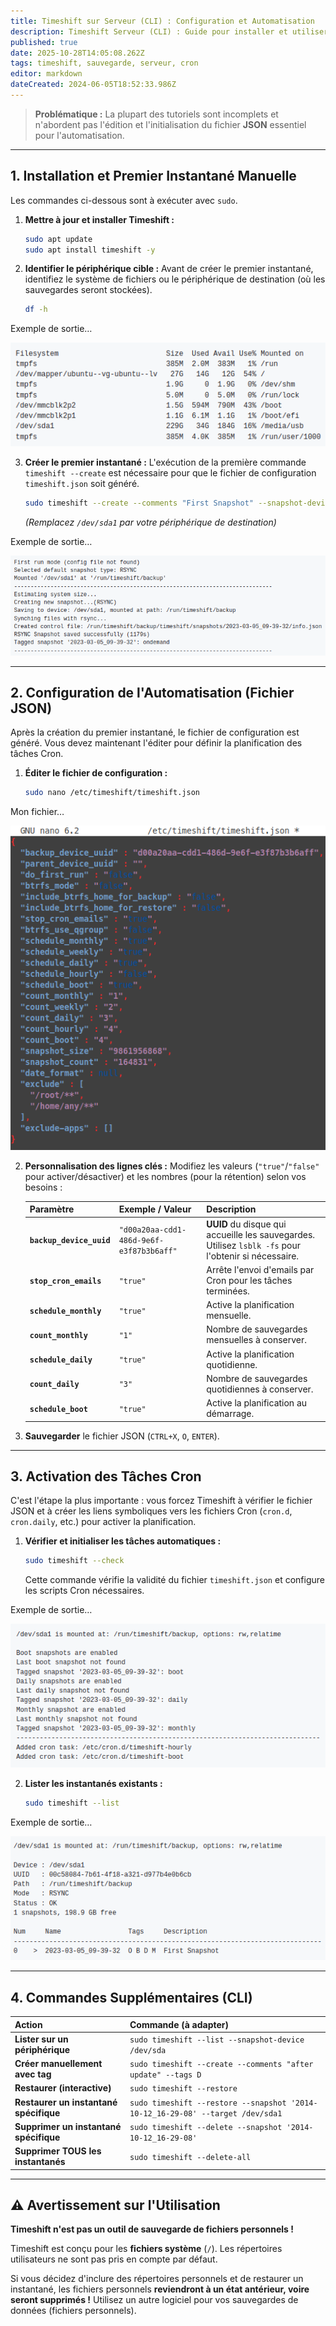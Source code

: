 ```yaml
---
title: Timeshift sur Serveur (CLI) : Configuration et Automatisation
description: Timeshift Serveur (CLI) : Guide pour installer et utiliser Timeshift sur Ubuntu Server. Concentré sur la configuration des instantanés automatiques via ligne de commande et le fichier JSON, puis l'activation par Cron.
published: true
date: 2025-10-28T14:05:08.262Z
tags: timeshift, sauvegarde, serveur, cron
editor: markdown
dateCreated: 2024-06-05T18:52:33.986Z
---
```


> **Problématique :** La plupart des tutoriels sont incomplets et n'abordent pas l'édition et l'initialisation du fichier **JSON** essentiel pour l'automatisation.

-----

## 1\. Installation et Premier Instantané Manuelle

Les commandes ci-dessous sont à exécuter avec `sudo`.

1.  **Mettre à jour et installer Timeshift :**

    ```bash
    sudo apt update
    sudo apt install timeshift -y
    ```

2.  **Identifier le périphérique cible :**
    Avant de créer le premier instantané, identifiez le système de fichiers ou le périphérique de destination (où les sauvegardes seront stockées).

    ```bash
    df -h
    ```
Exemple de sortie…

![](/timeshift-serveur/df-h.png)
    

3.  **Créer le premier instantané :**
    L'exécution de la première commande `timeshift --create` est nécessaire pour que le fichier de configuration `timeshift.json` soit généré.

    ```bash
    sudo timeshift --create --comments "First Snapshot" --snapshot-device /dev/sda1
    ```

    *(Remplacez `/dev/sda1` par votre périphérique de destination)*
    
Exemple de sortie…

![](/timeshift-serveur/timeshift-create.png)

-----

## 2\. Configuration de l'Automatisation (Fichier JSON)

Après la création du premier instantané, le fichier de configuration est généré. Vous devez maintenant l'éditer pour définir la planification des tâches Cron.

1.  **Éditer le fichier de configuration :**

    ```bash
    sudo nano /etc/timeshift/timeshift.json
    ```
    
Mon fichier…

![](/timeshift-serveur/timeshift.json.png)


2.  **Personnalisation des lignes clés :**
    Modifiez les valeurs (`"true"`/`"false"` pour activer/désactiver) et les nombres (pour la rétention) selon vos besoins :

    | Paramètre | Exemple / Valeur | Description |
    | :--- | :--- | :--- |
    | **`backup_device_uuid`** | `"d00a20aa-cdd1-486d-9e6f-e3f87b3b6aff"` | **UUID** du disque qui accueille les sauvegardes. Utilisez `lsblk -fs` pour l'obtenir si nécessaire. |
    | **`stop_cron_emails`** | `"true"` | Arrête l'envoi d'emails par Cron pour les tâches terminées. |
    | **`schedule_monthly`** | `"true"` | Active la planification mensuelle. |
    | **`count_monthly`** | `"1"` | Nombre de sauvegardes mensuelles à conserver. |
    | **`schedule_daily`** | `"true"` | Active la planification quotidienne. |
    | **`count_daily`** | `"3"` | Nombre de sauvegardes quotidiennes à conserver. |
    | **`schedule_boot`** | `"true"` | Active la planification au démarrage. |

3.  **Sauvegarder** le fichier JSON (`CTRL+X`, `O`, `ENTER`).

-----

## 3\. Activation des Tâches Cron

C'est l'étape la plus importante : vous forcez Timeshift à vérifier le fichier JSON et à créer les liens symboliques vers les fichiers Cron (`cron.d`, `cron.daily`, etc.) pour activer la planification.

1.  **Vérifier et initialiser les tâches automatiques :**

    ```bash
    sudo timeshift --check
    ```

    Cette commande vérifie la validité du fichier `timeshift.json` et configure les scripts Cron nécessaires.
    
Exemple de sortie…

![](/timeshift-serveur/timeshift-check.png)

2.  **Lister les instantanés existants :**

    ```bash
    sudo timeshift --list
    ```
    
Exemple de sortie…

![](/timeshift-serveur/timeshift-list.png)

-----

## 4\. Commandes Supplémentaires (CLI)

| Action | Commande (à adapter) |
| :--- | :--- |
| **Lister sur un périphérique** | `sudo timeshift --list --snapshot-device /dev/sda` |
| **Créer manuellement avec tag** | `sudo timeshift --create --comments "after update" --tags D` |
| **Restaurer (interactive)** | `sudo timeshift --restore` |
| **Restaurer un instantané spécifique** | `sudo timeshift --restore --snapshot '2014-10-12_16-29-08' --target /dev/sda1` |
| **Supprimer un instantané spécifique** | `sudo timeshift --delete --snapshot '2014-10-12_16-29-08'` |
| **Supprimer TOUS les instantanés** | `sudo timeshift --delete-all` |

-----

## ⚠️ Avertissement sur l'Utilisation

**Timeshift n'est pas un outil de sauvegarde de fichiers personnels \!**

Timeshift est conçu pour les **fichiers système** (`/`). Les répertoires utilisateurs ne sont pas pris en compte par défaut.

Si vous décidez d'inclure des répertoires personnels et de restaurer un instantané, les fichiers personnels **reviendront à un état antérieur, voire seront supprimés \!** Utilisez un autre logiciel pour vos sauvegardes de données (fichiers personnels).